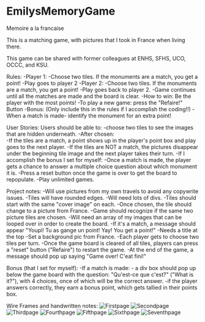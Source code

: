 # EmilysMemoryGame
Memoire a la francaise

This is a matching game, with pictures that I took in France when living there. 

This game can be shared with former colleagues at ENHS, SFHS, UCO, OCCC, and KSU.

Rules: 
-Player 1:
    -Choose two tiles. If the monuments are a match, you get a point!
-Play goes to player 2
-Player 2:
    -Choose two tiles. If the monuments are a match, you get a point!
-Play goes back to player 2.
-Game continues until all the matches are made and the board is clear.
-How to win: Be the player with the most points!
-To play a new game: press the "Refaire!" Button
-Bonus: (Only include this in the rules if I accomplish the coding!!)
    -When a match is made- identify the monument for an extra point!


User Stories: 
Users should be able to:
-choose two tiles to see the images that are hidden underneath.
-After chosen:  
    -If the tiles are a match, a point shows up in the player's point box and play goes to the next player. 
    -If the tiles are NOT a match, the pictures disappear under the beginning tile image and the next player takes their turn. 
-If I accomplish the bonus I set for myself:
    -Once a match is made, the player gets a chance to answer a multiple choice question about which monument it is. 
-Press a reset button once the game is over to get the board to repopulate.
-Play unlimited games.


Project notes: 
-Will use pictures from my own travels to avoid any copywrite issues. 
-Tiles will have rounded edges. 
-Will need lots of divs.
-Tiles should start with the same "cover image" on each.
-Once chosen, the tile should change to a picture from France.
-Game should recognize if the same two picture tiles are chosen. 
-Will need an array of my images that can be looped over in order to create the board.
-If it's a match, a message should appear "Youpi! Tu as gange un point! Yay! You get a point!"
-Needs a title at the top
-Set a background pic from France.
-Each player gets to choose two tiles per turn.
-Once the game board is cleared of all tiles, players can press a "reset" button ("Refaire") to restart the game.
-At the end of the game, a message should pop up saying "Game over! C'eat fini!"


Bonus (that I set for myself):
-If a match is made:
    - a div box should pop up below the game board with the question: "Qu'est-ce que c'est?" ("What is it?"), with 4 choices, once of which will be the correct answer.
    -if the player answers correctly, they earn a bonus point, which gets tallied in their points box.


Wire Frames and handwritten notes:
![Firstpage](IMG-1.jpg)
![Secondpage](IMG-2.jpg)
![Thirdpage](IMG-3.jpg)
![Fourthpage](IMG-4.jpg)
![Fifthpage](IMG-5.jpg)
![Sixthpage](IMG-6.jpg)
![Seventhpage](IMG-7.jpg)